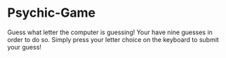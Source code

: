 # Psychic-Game
Guess what letter the computer is guessing!
Your have nine guesses in order to do so.
Simply press your letter choice on the keyboard to submit your guess!
